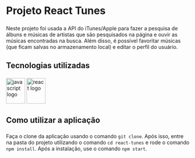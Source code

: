 <h1 align="left">Projeto React Tunes</h1>

###

<p align="left">Neste projeto foi usada a API do iTunes/Apple para fazer a pesquisa de álbuns e músicas de artistas que são pesquisados na página e ouvir as músicas encontradas na busca. Além disso, é possível favoritar músicas (que ficam salvas no armazenamento local) e editar o perfil do usuário.</p>

###

<h2 align="left">Tecnologias utilizadas</h2>

###

<div align="left">
  <img src="https://cdn.jsdelivr.net/gh/devicons/devicon/icons/javascript/javascript-original.svg" height="70" width="52" alt="javascript logo"  />
  <img src="https://cdn.jsdelivr.net/gh/devicons/devicon/icons/react/react-original.svg" height="70" width="52" alt="react logo"  />
</div>

###

<h2 align="left">Como utilizar a aplicação</h2>

###

Faça o clone da aplicação usando o comando `git clone`. Após isso, entre na pasta do projeto utilizando o comando `cd react-tunes` e rode o comando `npm install`. Após a instalação, use o comando `npm start`.

###
